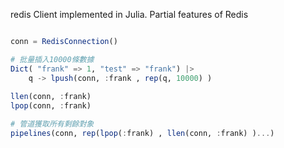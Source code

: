 redis Client implemented in Julia.  Partial features of Redis

```julia

conn = RedisConnection()

# 批量插入10000條數據
Dict( "frank" => 1, "test" => "frank") |> 
    q -> lpush(conn, :frank , rep(q, 10000) )
    
llen(conn, :frank)
lpop(conn, :frank)

# 管道獲取所有剩餘對象
pipelines(conn, rep(lpop(:frank) , llen(conn, :frank) )...)

```
